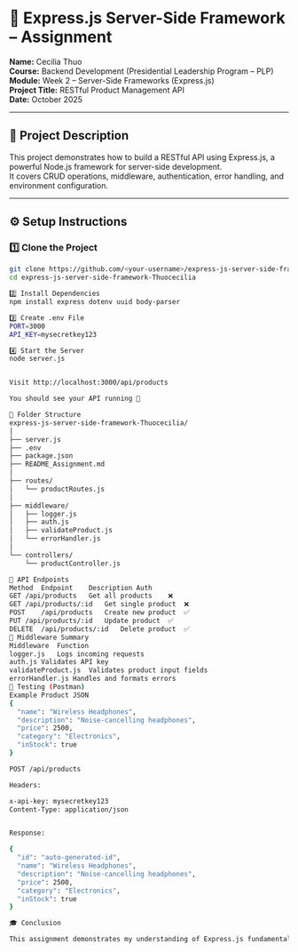 # 🧠 Express.js Server-Side Framework – Assignment

**Name:** Cecilia Thuo  
**Course:** Backend Development (Presidential Leadership Program – PLP)  
**Module:** Week 2 – Server-Side Frameworks (Express.js)  
**Project Title:** RESTful Product Management API  
**Date:** October 2025  

---

## 📖 Project Description
This project demonstrates how to build a RESTful API using Express.js, a powerful Node.js framework for server-side development.  
It covers CRUD operations, middleware, authentication, error handling, and environment configuration.

---

## ⚙️ Setup Instructions

### 1️⃣ Clone the Project
```bash
git clone https://github.com/<your-username>/express-js-server-side-framework-Thuocecilia.git
cd express-js-server-side-framework-Thuocecilia

2️⃣ Install Dependencies
npm install express dotenv uuid body-parser

3️⃣ Create .env File
PORT=3000
API_KEY=mysecretkey123

4️⃣ Start the Server
node server.js


Visit http://localhost:3000/api/products

You should see your API running 🎉

📂 Folder Structure
express-js-server-side-framework-Thuocecilia/
│
├── server.js
├── .env
├── package.json
├── README_Assignment.md
│
├── routes/
│   └── productRoutes.js
│
├── middleware/
│   ├── logger.js
│   ├── auth.js
│   ├── validateProduct.js
│   └── errorHandler.js
│
└── controllers/
    └── productController.js

🔗 API Endpoints
Method	Endpoint	Description	Auth
GET	/api/products	Get all products	❌
GET	/api/products/:id	Get single product	❌
POST	/api/products	Create new product	✅
PUT	/api/products/:id	Update product	✅
DELETE	/api/products/:id	Delete product	✅
🧩 Middleware Summary
Middleware	Function
logger.js	Logs incoming requests
auth.js	Validates API key
validateProduct.js	Validates product input fields
errorHandler.js	Handles and formats errors
🧪 Testing (Postman)
Example Product JSON
{
  "name": "Wireless Headphones",
  "description": "Noise-cancelling headphones",
  "price": 2500,
  "category": "Electronics",
  "inStock": true
}

POST /api/products

Headers:

x-api-key: mysecretkey123
Content-Type: application/json


Response:

{
  "id": "auto-generated-id",
  "name": "Wireless Headphones",
  "description": "Noise-cancelling headphones",
  "price": 2500,
  "category": "Electronics",
  "inStock": true
}

🎓 Conclusion

This assignment demonstrates my understanding of Express.js fundamentals — including routing, middleware, and API handling — forming the foundation for backend development using Node.js.